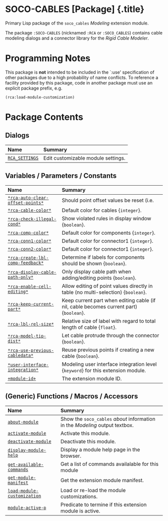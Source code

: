 # SOCO-CABLES [Package] {.title}

Primary Lisp package of the `soco_cables` _Modeling_ extension module.

The package `:SOCO-CABLES` (nicknamed `:RCA` or `:SOCO_CABLES`) contains
cable modeling dialogs and a connector library for the _Rigid Cable Modeler_.

# Programming Notes

This package is **not** intended to be included in the `:use' specification of
other packages due to a high probability of name conflicts.
To reference a facility provided by this package, code in another package
must use an explicit package prefix, e.g.

~~~ Lisp
(rca:load-module-customization)
~~~

# Package Contents

## Dialogs

| Name | Summary |
| :---- | :---- |
| [`RCA_SETTINGS`](RCA_SETTINGS.dia.md) | Edit customizable module settings. |

## Variables / Parameters / Constants

| Name | Summary |
| :---- | :---- |
| [`*rca-auto-clear-offset-points*`](AArca-auto-clear-offset-pointsAA.var.md) | Should point offset values be reset (i.e. |
| [`*rca-cable-color*`](AArca-cable-colorAA.var.md) | Default color for cables {`integer`}. |
| [`*rca-check-illegal-cond*`](AArca-check-illegal-condAA.var.md) | Show violated rules in display window {`boolean`}. |
| [`*rca-comp-color*`](AArca-comp-colorAA.var.md) | Default color for components {`integer`}. |
| [`*rca-conn1-color*`](AArca-conn1-colorAA.var.md) | Default color for connector1 {`integer`}. |
| [`*rca-conn2-color*`](AArca-conn2-colorAA.var.md) | Default color for connector1 {`integer`}. |
| [`*rca-create-lbl-comp-feedback*`](AArca-create-lbl-comp-feedbackAA.var.md) | Determine if labels for components should be shown {`boolean`}. |
| [`*rca-display-cable-path-only*`](AArca-display-cable-path-onlyAA.var.md) | Only display cable path when adding/editing points {`boolean`}. |
| [`*rca-enable-cell-editing*`](AArca-enable-cell-editingAA.var.md) | Allow editing of point values directly in table (no multi-selection) {`boolean`}. |
| [`*rca-keep-current-part*`](AArca-keep-current-partAA.var.md) | Keep current part when editing cable (if nil, cable becomes current part) {`boolean`}. |
| [`*rca-lbl-rel-size*`](AArca-lbl-rel-sizeAA.var.md) | Relative size of label with regard to total length of cable {`float`}. |
| [`*rca-model-tip-dist*`](AArca-model-tip-distAA.var.md) | Let cable protrude through the connector {`boolean`}. |
| [`*rca-use-previous-cabledata*`](AArca-use-previous-cabledataAA.var.md) | Reuse previous points if creating a new cable {`boolean`}. |
| [`*user-interface-integration*`](AAuser-interface-integrationAA.var.md) | Modeling user interface integration level {`keyword`} for this extension module. |
| [`+module-id+`](+module-id+.var.md) | The extension module ID. |

## (Generic) Functions / Macros / Accessors

| Name | Summary |
| :---- | :---- |
| [`about-module`](about-module.fun.md) | Show the `soco_cables` _about_ information in the _Modeling_ output textbox. |
| [`activate-module`](activate-module.fun.md) | Activate this module. |
| [`deactivate-module`](deactivate-module.fun.md) | Deactivate this module. |
| [`display-module-help`](display-module-help.fun.md) | Display a module help page in the browser. |
| [`get-available-commands`](get-available-commands.fun.md) | Get a list of commands availalable for this module |
| [`get-module-manifest`](get-module-manifest.fun.md) | Get the extension module manifest. |
| [`load-module-customization`](load-module-customization.fun.md) | Load or re-load the module customizations. |
| [`module-active-p`](module-active-p.fun.md) | Predicate to termine if this extension module is active. |

